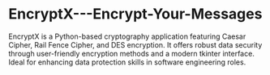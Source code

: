 # EncryptX---Encrypt-Your-Messages
EncryptX is a Python-based cryptography application featuring Caesar Cipher, Rail Fence Cipher, and DES encryption. It offers robust data security through user-friendly encryption methods and a modern tkinter interface. Ideal for enhancing data protection skills in software engineering roles.
